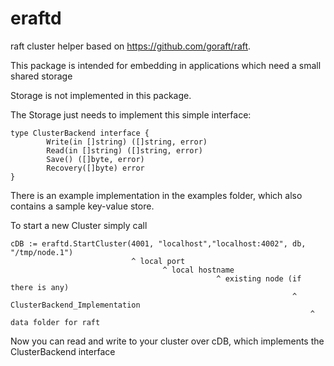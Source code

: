 eraftd
======

raft cluster helper based on https://github.com/goraft/raft.

This package is intended for embedding in applications which need a small shared storage

Storage is not implemented in this package.

The Storage just needs to implement this simple interface:
```
type ClusterBackend interface {
        Write(in []string) ([]string, error)
        Read(in []string) ([]string, error)
        Save() ([]byte, error)
        Recovery([]byte) error
}
```  
There is an example implementation in the examples folder, which also contains a sample key-value store.

To start a new Cluster simply call
```
cDB := eraftd.StartCluster(4001, "localhost","localhost:4002", db, "/tmp/node.1")
                           ^ local port
                                  ^ local hostname
                                              ^ existing node (if there is any)
                                                               ^ ClusterBackend_Implementation
                                                                   ^ data folder for raft
```
Now you can read and write to your cluster over cDB, which implements the ClusterBackend interface
